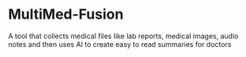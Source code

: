 # MultiMed-Fusion
A tool that collects medical files like lab reports, medical images, audio notes and then uses AI to create easy to read summaries for doctors
